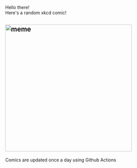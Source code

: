 Hello there! <br>Here's a random xkcd comic!<br>
## <img src="https://imgs.xkcd.com/comics/ceres.png" alt="meme" width="400"/><br>
Comics are updated once a day using Github Actions